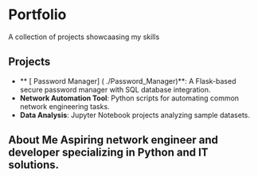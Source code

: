 # Portfolio 
A collection of projects showcaasing my skills

## Projects
  - ** [ Password Manager] ( ./Password_Manager)**: A Flask-based secure password manager with SQL database integration.
  - **Network Automation Tool**: Python scripts for automating common network engineering tasks.
  - **Data Analysis**: Jupyter Notebook projects analyzing sample datasets.

## About Me Aspiring network engineer and developer specializing in Python and IT solutions.
